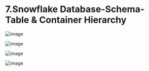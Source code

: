 # 7.Snowflake Database-Schema-Table & Container Hierarchy 
![image](https://user-images.githubusercontent.com/102650331/171779957-e777e79e-307b-46aa-892b-71729925c601.png)

![image](https://user-images.githubusercontent.com/102650331/171779981-70b3f4fd-2281-467a-9c10-99492470196d.png)

![image](https://user-images.githubusercontent.com/102650331/171780064-1a8de25d-7907-41be-8083-2f04370fc8ae.png)

![image](https://user-images.githubusercontent.com/102650331/171780167-25617b34-fedc-45ff-81f8-27973bc6ebc0.png)

